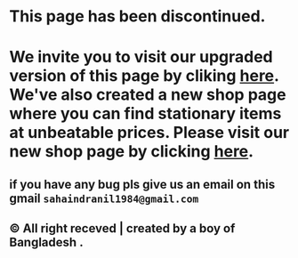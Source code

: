 <h1>This page has been discontinued.</h1>
<h1>We invite you to visit our upgraded version of this page by cliking <a href='https://indranilsaha84.github.io/linker.html'>here</a>. We've also created a new shop page where you can find stationary items at unbeatable prices. Please visit our new shop page by clicking <a href='https://bcas2023.github.io/home'>here</a>.</h1>

<h2> if you have any bug pls give us an email on this gmail
<code>sahaindranil1984@gmail.com</code> </h2>
<footer>
  <h2> © All right receved | created by a boy of <strong>Bangladesh</strong> . </h2>
</footer>

